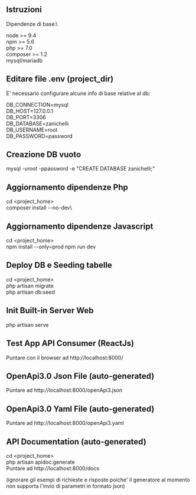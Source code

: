 ## Istruzioni

Dipendenze di base:\

node >= 9.4\
npm >= 5.6\
php >= 7.0\
composer >= 1.2\
mysql/mariadb


## Editare file .env (project_dir)
E' necessario configurare alcune info di base relative al db:

DB_CONNECTION=mysql\
DB_HOST=127.0.0.1\
DB_PORT=3306\
DB_DATABASE=zanichelli\
DB_USERNAME=root\
DB_PASSWORD=password

## Creazione DB vuoto
mysql -uroot -ppassword -e "CREATE DATABASE zanichelli;"

## Aggiornamento dipendenze Php
cd <project_home>\
composer install --no-dev\


## Aggiornamento dipendenze Javascript
cd <project_home>\
npm install --only=prod
npm run dev


## Deploy DB e Seeding tabelle
cd <project_home>\
php artisan migrate\
php artisan db:seed


## Init Built-in Server Web
php artisan serve

## Test App API Consumer (ReactJs) 
Puntare con il browser ad http://localhost:8000/

## OpenApi3.0 Json File (auto-generated) 
Puntare ad http://localhost:8000/openApi3.json
## OpenApi3.0 Yaml File (auto-generated) 
Puntare ad http://localhost:8000/openApi3.yaml

## API Documentation (auto-generated)
cd <project_home>\
php artisan apidoc:generate\
Puntare ad http://localhost:8000/docs

(ignorare gli esempi di richieste e risposte poiche' il generatore al momento non supporta l'invio di parametri in formato json)